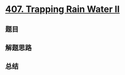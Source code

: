 # [407. Trapping Rain Water II](https://leetcode.com/problems/trapping-rain-water-ii/)

## 题目


## 解题思路


## 总结


